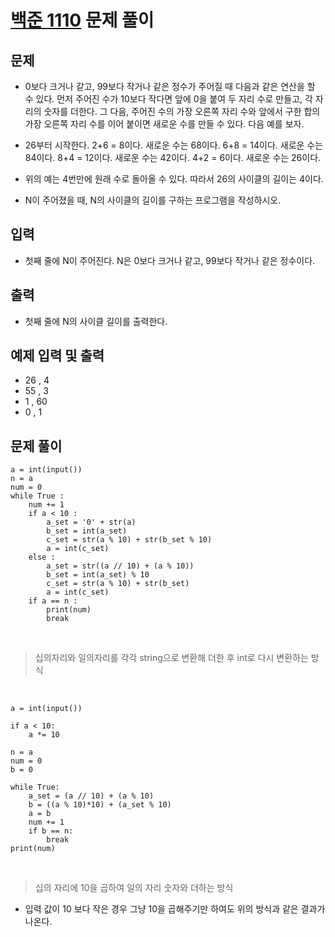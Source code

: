 # [백준 1110](https://www.acmicpc.net/problem/1110) 문제 풀이

## 문제
- 0보다 크거나 같고, 99보다 작거나 같은 정수가 주어질 때 다음과 같은 연산을 할 수 있다. 먼저 주어진 수가 10보다 작다면 앞에 0을 붙여 두 자리 수로 만들고, 각 자리의 숫자를 더한다. 그 다음, 주어진 수의 가장 오른쪽 자리 수와 앞에서 구한 합의 가장 오른쪽 자리 수를 이어 붙이면 새로운 수를 만들 수 있다. 다음 예를 보자.

- 26부터 시작한다. 2+6 = 8이다. 새로운 수는 68이다. 6+8 = 14이다. 새로운 수는 84이다. 8+4 = 12이다. 새로운 수는 42이다. 4+2 = 6이다. 새로운 수는 26이다.

- 위의 예는 4번만에 원래 수로 돌아올 수 있다. 따라서 26의 사이클의 길이는 4이다.

- N이 주어졌을 때, N의 사이클의 길이를 구하는 프로그램을 작성하시오. 

## 입력
- 첫째 줄에 N이 주어진다. N은 0보다 크거나 같고, 99보다 작거나 같은 정수이다.

## 출력
- 첫째 줄에 N의 사이클 길이를 출력한다.

## 예제 입력 및 출력
 
- 26 , 4
- 55 , 3
- 1 , 60
- 0 , 1



## 문제 풀이

```
a = int(input()) 
n = a
num = 0 
while True :
    num += 1
    if a < 10 :
        a_set = '0' + str(a) 
        b_set = int(a_set)
        c_set = str(a % 10) + str(b_set % 10)
        a = int(c_set)
    else :
        a_set = str((a // 10) + (a % 10))
        b_set = int(a_set) % 10
        c_set = str(a % 10) + str(b_set)
        a = int(c_set)
    if a == n :
        print(num)
        break

```
<br>

> 십의자리와 일의자리를 각각 string으로 변환해 더한 후 int로 다시 변환하는 방식


<br>

```
a = int(input())

if a < 10:
    a *= 10

n = a  
num = 0  
b = 0 

while True:
    a_set = (a // 10) + (a % 10)
    b = ((a % 10)*10) + (a_set % 10)
    a = b
    num += 1  
    if b == n:  
        break  
print(num)
```
<br>

> 십의 자리에 10을 곱하여 일의 자리 숫자와 더하는 방식
- 입력 값이 10 보다 작은 경우 그냥 10을 곱해주기만 하여도 위의 방식과 같은 결과가 나온다.




